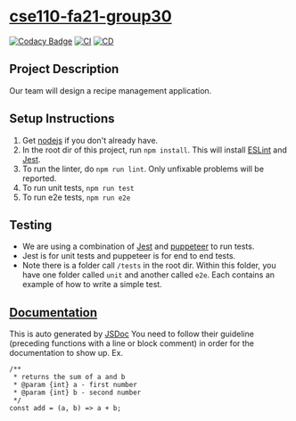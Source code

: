 # [cse110-fa21-group30](admin/team.md)
[![Codacy Badge](https://api.codacy.com/project/badge/Grade/cdc41147956b4ee5bcabdf4cc186d2bf)](https://app.codacy.com/gh/cse110-fa21-group30/cse110-fa21-group30?utm_source=github.com&utm_medium=referral&utm_content=cse110-fa21-group30/cse110-fa21-group30&utm_campaign=Badge_Grade_Settings)
[![CI](https://github.com/cse110-fa21-group30/cse110-fa21-group30/actions/workflows/main.yml/badge.svg)](https://github.com/cse110-fa21-group30/cse110-fa21-group30/actions)
[![CD](https://github.com/cse110-fa21-group30/cse110-fa21-group30/actions/workflows/firebase-hosting-merge.yml/badge.svg)](https://cse110-group30-affd4.web.app/)

## Project Description
Our team will design a recipe management application.

## Setup Instructions
1. Get [nodejs](https://nodejs.org/en/download/) if you don't already have.
2. In the root dir of this project, run `npm install`. This will install [ESLint](https://eslint.org/) and [Jest](https://jestjs.io/).
3. To run the linter, do `npm run lint`. Only unfixable problems will be reported.
4. To run unit tests, `npm run test`
5. To run e2e tests, `npm run e2e`

## Testing
* We are using a combination of [Jest](https://jestjs.io/) and [puppeteer](https://developers.google.com/web/tools/puppeteer) to run tests.
* Jest is for unit tests and puppeteer is for end to end tests.
* Note there is a folder call `/tests` in the root dir. Within this folder, you have one folder called `unit` and another called `e2e`. Each contains an example of how to write a simple test.

## [Documentation](https://cse110-fa21-group30.github.io/cse110-fa21-group30/)
This is auto generated by [JSDoc](https://jsdoc.app/about-getting-started.html)
You need to follow their guideline (preceding functions with a line or block comment) in order for the documentation to show up.
Ex.
```
/**
 * returns the sum of a and b
 * @param {int} a - first number
 * @param {int} b - second number
 */
const add = (a, b) => a + b;
```
